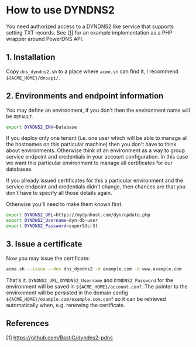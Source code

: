 # How to use DYNDNS2

You need authorized access to a DYNDNS2 like service that supports setting TXT records. See [[1](#references)] for an example implementation as a PHP wrapper around PowerDNS API.

## 1. Installation

Copy `dns_dyndns2.sh` to a place where `acme.sh` can find it, I recommend `${ACME_HOME}/dnsapi/`.

## 2. Environments and endpoint information

You may define an environment, if you don't then the environment name will be `DEFAULT`.
```bash
export DYNDNS2_ENV=Database
```
If you deploy only one tenant (i.e. one user which will be able to manage all the hostnames on this particular machine) then you don't have to think about environments. Otherwise think of an environment as a way to group service endpoint and credentials in your account configuration. In this case we want this particular environment to manage all certificates for our databases.

If you already issued certificates for this a particular environment and the service endpoint and credentials didn't change, then chances are that you don't have to specify all those details again.

Otherwise you'll need to make them known first.
```bash
export DYNDNS2_URL=https://mydynhost.com/dyn/update.php
export DYNDNS2_Username=dyn-db-user
export DYNDNS2_Password=super53cr3t
```

## 3. Issue a certificate

Now you may issue the certificate:
```bash
acme.sh --issue --dns dns_dyndns2 -d example.com -d www.example.com
```

That's it. `DYNDNS2_URL`, `DYNDNS2_Username` and `DYNDNS2_Password` for the environment will be saved in `${ACME_HOME}/account.conf`. The pointer to the environment will be persisted in the domain config `${ACME_HOME}/example.com/example.com.conf` so it can be retrieved automatically when, e.g. renewing the certificate.

## References

[1] https://github.com/BastiG/dyndns2-pdns
